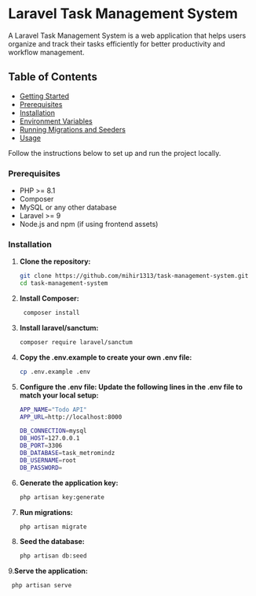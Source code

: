 # Laravel Task Management System

A Laravel Task Management System is a web application that helps users organize and track their tasks efficiently for better productivity and workflow management.

## Table of Contents
- [Getting Started](#getting-started)
- [Prerequisites](#prerequisites)
- [Installation](#installation)
- [Environment Variables](#environment-variables)
- [Running Migrations and Seeders](#running-migrations-and-seeders)
- [Usage](#usage)


Follow the instructions below to set up and run the project locally.

### Prerequisites
- PHP >= 8.1
- Composer
- MySQL or any other database
- Laravel >= 9
- Node.js and npm (if using frontend assets)

### Installation

1. **Clone the repository:**
   ```bash
   git clone https://github.com/mihir1313/task-management-system.git
   cd task-management-system
   

2. **Install Composer:**
   ```bash
    composer install
   
3. **Install laravel/sanctum:**
   ```bash
   composer require laravel/sanctum
4. **Copy the .env.example to create your own .env file:**
     ```bash
    cp .env.example .env
5. **Configure the .env file: Update the following lines in the .env file to match your local setup:**
     ```bash
    APP_NAME="Todo API"
    APP_URL=http://localhost:8000

    DB_CONNECTION=mysql
    DB_HOST=127.0.0.1
    DB_PORT=3306
    DB_DATABASE=task_metromindz
    DB_USERNAME=root
    DB_PASSWORD=
6. **Generate the application key:**
     ```bash
    php artisan key:generate
7. **Run migrations:**
    ```bash
    php artisan migrate
8. **Seed the database:**
     ```bash
    php artisan db:seed
9.**Serve the application:**
   ```bash
    php artisan serve

